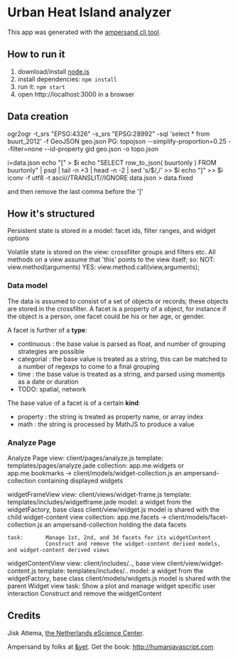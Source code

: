 # Urban Heat Island analyzer

This app was generated with the [ampersand cli tool](http://ampersandjs.com/learn/quick-start-guide).

## How to run it

1. download/install [node.js](http://nodejs.org/)
1. install dependencies: `npm install`
1. run it: `npm start`
1. open http://localhost:3000 in a browser

## Data creation
 ogr2ogr -t_srs "EPSG:4326" -s_srs "EPSG:28992" -sql 'select * from buurt_2012' -f GeoJSON geo.json  PG:
 topojson  --simplify-proportion=0.25 --filter=none --id-property gid geo.json -o topo.json

 i=data.json
 echo "[" > $i
 echo "SELECT row_to_json( buurtonly ) FROM buurtonly" | psql | tail -n +3 | head -n -2 | sed 's/$/,/' >> $i
 echo "]"  >> $i
 iconv -f utf8 -t ascii//TRANSLIT//IGNORE data.json > data.fixed

and then remove the last comma before the ']'


## How it's structured

Persistent state is stored in a model:
    facet ids, filter ranges, and widget options

Volatile state is stored on the view:
    crossfilter groups and filters etc. 
    All methods on a view assume that 'this' points to the view itself; so:
        NOT: view.method(arguments) 
        YES: view.method.call(view,arguments);

### Data model

The data is assumed to consist of a set of objects or records; these objects are stored in the crossfilter.
A facet is a property of a object, for instance if the object is a person, one facet could be his or her age, or gender.

A facet is further of a **type**:
 * continuous : the base value is parsed as float, and number of grouping strategies are possible
 * categorial : the base value is treated as a string, this can be matched to a number of regexps to come to a final grouping
 * time : the base value is treated as a string, and parsed using momentjs as a date or duration
 * TODO: spatial, network

The base value of a facet is of a certain **kind**:
 * property : the string is treated as property name, or array index
 * math : the string is processed by MathJS to produce a value



### Analyze Page

Analyze Page
    view:       client/pages/analyze.js
    template:   templates/pages/analyze.jade
    collection: app.me.widgets or app.me.bookmarks -> client/models/widget-collection.js
                an ampersand-collection containing displayed widgets

widgetFrameView
    view:       client/views/widget-frame.js
    template:   templates/includes/widgetframe.jade
    model:      a widget from the widgetFactory, base class client/view/widget.js
                model is shared with the child widget-content view
    collection: app.me.facets -> client/models/facet-collection.js
                an ampersand-collection holding the data facets

    task:       Manage 1st, 2nd, and 3d facets for its widgetContent
                Construct and remove the widget-content derived models, and widget-content derived views

widgetContentView
    view:       client/includes/.., base view client/view/widget-content.js
    template:   templates/includes/..
    model:      a widget from the widgetFactory, base class client/models/widgets.js
                model is shared with the parent Widget view 
    task:       Show a plot and manage widget specific user interaction
                Construct and remove the widgetContent

## Credits

Jisk Attema, [the Netherlands eScience Center](http://nlesc.nl).

Ampersand by folks at [&yet](http://andyet.com).
Get the book: http://humanjavascript.com
